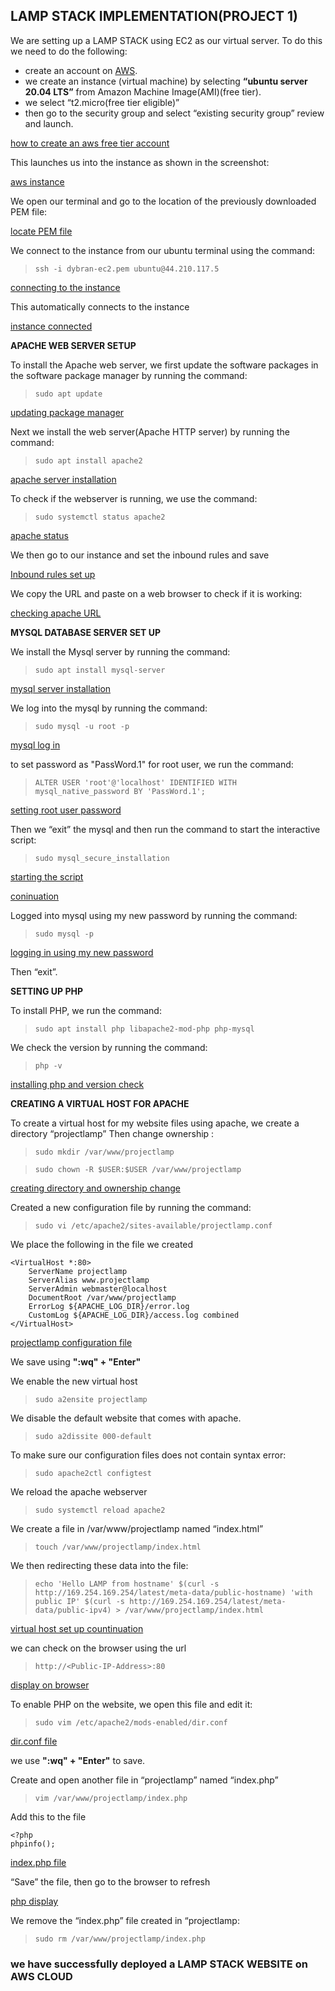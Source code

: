 ## LAMP STACK IMPLEMENTATION(PROJECT 1)

We are setting up a LAMP STACK using EC2 as our virtual server.
To do this we need to do the following:

* create an account on [AWS](www.aws.amazon.com). 
* we create an instance (virtual machine) by selecting __“ubuntu server 20.04 LTS”__ from Amazon Machine Image(AMI)(free tier). 
* we select “t2.micro(free tier eligible)” 
* then go to the security group and select “existing security group” review and launch.

 [how to create an aws free tier account](https://www.youtube.com/watch?v=xxKuB9kJoYM&list=PLtPuNR8I4TvkwU7Zu0l0G_uwtSUXLckvh&index=7)

This launches us into the instance as shown in the screenshot:

[aws instance](./images/instance-launch.PNG)

We open our terminal and go to the location of the previously downloaded PEM file:

[locate PEM file](./images/cd-downloads-to-locate-the-pem.PNG)

We connect to the instance from our ubuntu terminal using the command:

>```ssh -i dybran-ec2.pem ubuntu@44.210.117.5```

[connecting to the instance](./images/anot.PNG)

This automatically connects to the instance

[instance connected](./images/b.PNG)

__APACHE WEB SERVER SETUP__

To install the Apache web server, we first update the software packages in the software package manager by running the command:

> ```sudo apt update```

[updating package manager](./images/c.PNG)

Next we install the web server(Apache HTTP server) by running the command:

> ```sudo apt install apache2```

[apache server installation](./iamges/install-apache.PNG)

To check if the webserver  is running, we use the command:

> ```sudo systemctl status apache2```

[apache status](./images/apache-status.PNG)

We then go to our instance and set the inbound rules and save

[Inbound rules set up](./images/inbound-rules.PNG)

We copy the URL and paste on a web browser to check if it is working:

[checking apache URL](./images/checking-apache-url.PNG)

__MYSQL DATABASE SERVER SET UP__

We install the Mysql server by running the command:

> ```sudo apt install mysql-server```

[mysql server installation](./images/install-mysql.PNG)

We log into the mysql by running the command:

> ```sudo mysql -u root -p```

[mysql log in](./images/mysql-log-in)

to set password as "PassWord.1" for root user, we run the command:

> ```ALTER USER 'root'@'localhost' IDENTIFIED WITH mysql_native_password BY 'PassWord.1';```

[setting root user password](./images/mysql-alter.PNG)

Then we “exit” the mysql and then run the command to start the interactive script:

> ```sudo mysql_secure_installation```

[starting the script](./images/abc.PNG)

[coninuation](./images/def.PNG)

Logged into mysql using my new password by running the command:

> ```sudo mysql -p```

[logging in using my new password](./images/ac.PNG)

Then “exit”.

__SETTING UP PHP__

To install PHP, we run the command:

> ```sudo apt install php libapache2-mod-php php-mysql```

We check the version by running the command:

> ```php -v```

[installing php and version check](./images/qwe.PNG)

__CREATING A VIRTUAL HOST FOR APACHE__

To create a virtual host for my website files using apache, we create a directory “projectlamp”
Then change ownership :

> ```sudo mkdir /var/www/projectlamp```
 
> ```sudo chown -R $USER:$USER /var/www/projectlamp```

[creating directory and ownership change](./images/ownership.PNG)

Created a new configuration file by running the command:

>```sudo vi /etc/apache2/sites-available/projectlamp.conf```

We place the following in the file we created

```
<VirtualHost *:80>
    ServerName projectlamp
    ServerAlias www.projectlamp 
    ServerAdmin webmaster@localhost
    DocumentRoot /var/www/projectlamp
    ErrorLog ${APACHE_LOG_DIR}/error.log
    CustomLog ${APACHE_LOG_DIR}/access.log combined
</VirtualHost>
```
[projectlamp configuration file](./images/qa.PNG)

We save using __":wq" + "Enter"__ 

We enable the new virtual host

> ```sudo a2ensite projectlamp```

We disable the default website that comes with apache.

> ```sudo a2dissite 000-default```

To make sure our configuration files does not contain syntax error:

> ```sudo apache2ctl configtest```

We reload the apache webserver

> ```sudo systemctl reload apache2```

We create a file in /var/www/projectlamp named  “index.html”

> ```touch /var/www/projectlamp/index.html```

We then redirecting these data into the file:

> ```echo 'Hello LAMP from hostname' $(curl -s http://169.254.169.254/latest/meta-data/public-hostname) 'with public IP' $(curl -s http://169.254.169.254/latest/meta-data/public-ipv4) > /var/www/projectlamp/index.html```

[virtual host set up countinuation](./images/aq.PNG)

we can check on the browser using the url

> ```http://<Public-IP-Address>:80```

[display on browser](./images/er.PNG)

To enable PHP on the website, we open this file and edit it:

> ```sudo vim /etc/apache2/mods-enabled/dir.conf```

[dir.conf file](./images/vi.PNG)

we use __":wq" + "Enter"__ to save.

Create and open another file in “projectlamp” named “index.php”

> ```vim /var/www/projectlamp/index.php```

Add this to the file

```
<?php
phpinfo();
```

[index.php file](./images/php.PNG)

“Save” the file, then go to the browser to refresh

[php display](./images/php-site.PNG)

We remove the “index.php” file created in “projectlamp:

> ```sudo rm /var/www/projectlamp/index.php```

### we have successfully deployed a __LAMP STACK WEBSITE__ on __AWS CLOUD__
































